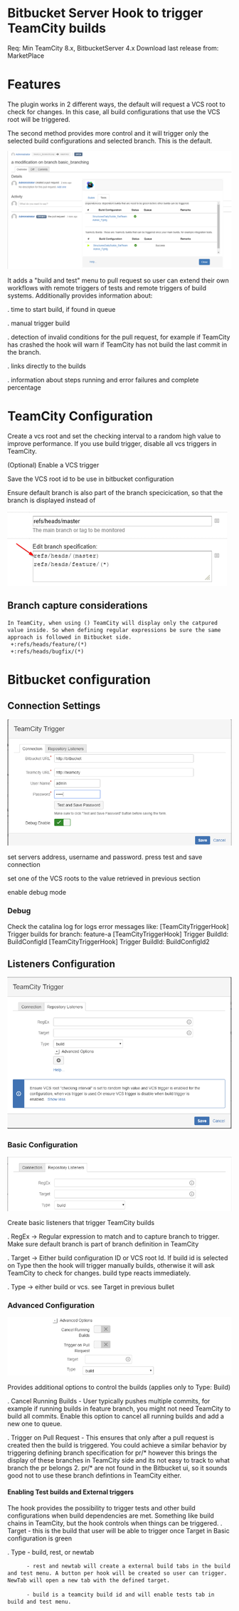 # Bitbucket Server Hook to trigger TeamCity builds

Req: Min TeamCity 8.x, BitbucketServer 4.x
Download last release from: MarketPlace

# Features
   The plugin works in 2 different ways, the default will request a VCS root to check for changes. In this case, all build configurations that use the VCS root will be triggered. 
   
   The second method provides more control and it will trigger only the selected build configurations and selected branch. This is the default.
   
   ![](images/buildandtestmenu.png)
   
   It adds a "build and test" menu to pull request so user can extend their own workflows with remote triggers of tests and remote triggers of build systems. Additionally provides information about:
   
   . time to start build, if found in queue
   
   . manual trigger build
   
   . detection of invalid conditions for the pull request, for example if TeamCity has crashed the hook will warn if TeamCity has not build the last commit in the branch.
   
   . links directly to the builds
   
   . information about steps running and error failures and complete percentage

# TeamCity Configuration
   Create a vcs root and set the checking interval to a random high value to improve performance. If you use build trigger, disable all vcs triggers in TeamCity.
   
   (Optional) Enable a VCS trigger
   
   Save the VCS root id to be use in bitbucket configuration
   
   Ensure default branch is also part of the branch specicication, so that the branch is displayed instead of <default>
   
   ![](images/TeamCityVCS.png)

## Branch capture considerations
    In TeamCity, when using () TeamCity will display only the catpured value inside. So when defining regular expressions be sure the same approach is followed in Bitbucket side.
     +:refs/heads/feature/(*)
     +:refs/heads/bugfix/(*)
     
# Bitbucket configuration

## Connection Settings
   ![](images/teamcity-connection.png)
   
   set servers address, username and password. press test and save connection
   
   set one of the VCS roots to the value retrieved in previous section
   
   enable debug mode

### Debug
  Check the catalina log for logs error messages like:
    [TeamCityTriggerHook] Trigger builds for branch: feature-a
    [TeamCityTriggerHook] Trigger BuildId: BuildConfigId
    [TeamCityTriggerHook] Trigger BuildId: BuildConfigId2

## Listeners Configuration
  ![](images/listenerConfigAll.png)

### Basic Configuration
  ![](images/BitBucketBasicConfig.png)
  
  Create basic listeners that trigger TeamCity builds

  . RegEx -> Regular expression to match and to capture branch to trigger. Make sure default branch is part of branch definition in TeamCity
  
  . Target -> Either build configuration ID or VCS root Id. If build id is selected on Type then the hook will trigger manually builds, otherwise it will ask TeamCity to check for changes. build type reacts immediately. 
  
  . Type -> either build or vcs. see Target in previous bullet

### Advanced Configuration
  ![](images/advancedConfig.png)
  
  Provides additional options to control the builds (applies only to Type: Build)
  
  . Cancel Running Builds - User typically pushes multiple commits, for example if running builds in feature branch, you might not need TeamCity to build all commits. Enable this option to cancel all running builds and add a new one to queue.
  
  . Trigger on Pull Request - This ensures that only after a pull request is created then the build is triggered. You could achieve a similar behavior by triggering defining branch specification for pr/* however this brings the display of these branches in TeamCity side 
                              and its not easy to track to what branch the pr belongs 2. pr\/* are not found in the Bitbucket ui, so it sounds good not to use these branch defintions in TeamCity either.

#### Enabling Test builds and External triggers
   The hook provides the possibility to trigger tests and other build configurations when build dependencies are met. Something like build chains in TeamCity, but the hook controls when things can be triggered.
   . Target - this is the build that user will be able to trigger once Target in Basic configuration is green
   
   . Type - build, rest, or newtab
   
          - rest and newtab will create a external build tabs in the build and test menu. A button per hook will be created so user can trigger. NewTab will open a new tab with the defined target.
          
          - build is a teamcity build id and will enable tests tab in build and test menu.



